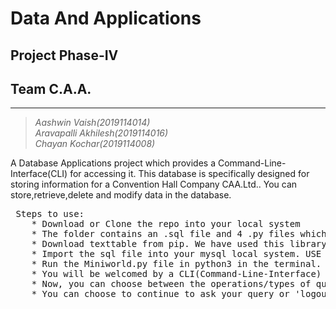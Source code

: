 # **Data And Applications**
##    Project Phase-IV 
##      Team C.A.A.
---
> *Aashwin Vaish(2019114014)*\
> *Aravapalli Akhilesh(2019114016)*\
> *Chayan Kochar(2019114008)*
 
 
 A Database Applications project which provides a Command-Line-Interface(CLI) for accessing it. This database is specifically designed for storing information for a Convention Hall Company CAA.Ltd.. You can store,retrieve,delete and modify data in the database.

 <pre>
 Steps to use: 
	* Download or Clone the repo into your local system
	* The folder contains an .sql file and 4 .py files which are for different types of queries.
	* Download texttable from pip. We have used this library just for printing tables. USE [pip3 install texttable] in the terminal.
	* Import the sql file into your mysql local system. USE [mysql -u <username> -p database_name < caaltd.sql] in terminal.
	* Run the Miniworld.py file in python3 in the terminal.
	* You will be welcomed by a CLI(Command-Line-Interface) in which you can access the database as a customer or an administrator/ admin.
	* Now, you can choose between the operations/types of queries required.(Ex: Insert,Delete,Modify,Search)
	* You can choose to continue to ask your query or 'logout' from the database using the 'logout' option mentioned
<pre>
